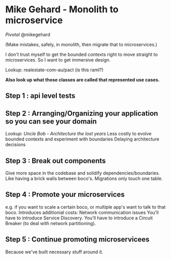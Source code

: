 # Mike Gehard - Monolith to microservice
_Pivotal_ @mikegehard

(Make mistakes, safely, in monolith, then migrate that to microservices.)

I don't trust myself to get the bounded contexts right to move straight to microservices.
So I want to get immersive design.

Lookup: realestate-com-au/pact (is this raml?)

**Also look up what those classes are called that represented use cases.**

## Step 1 : api level tests
## Step 2 : Arranging/Organizing your application so you can see your domain
_Lookup: Uncle Bob - Architecture the lost years_
Less costly to evolve bounded contexts and experiment with boundaries
Delaying architecture decisions
## Step 3 : Break out components
Give more space in the codebase and solidify dependencies/boundaries.
Like having a brick walls between boco's.
Migrations only touch one table.
## Step 4 : Promote your microservices
e.g. if you want to scale a certain boco,  or multiple app's want to talk to that boco.
Introduces additionial costs: Network communication issues
You'll have to introduce Service Discovery.
You'll have to introduce a Circuit Breaker (to deal with network partitioning).
## Step 5 : Continue promoting microservicees
Because we've built necessary stuff around it.
